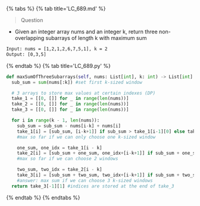 {% tabs %}
{% tab title='LC_689.md' %}

> Question

* Given an integer array nums and an integer k, return three non-overlapping subarrays of length k with maximum sum

```txt
Input: nums = [1,2,1,2,6,7,5,1], k = 2
Output: [0,3,5]
```

{% endtab %}
{% tab title='LC_689.py' %}

```py
def maxSumOfThreeSubarrays(self, nums: List[int], k: int) -> List[int]:
  sub_sum = sum(nums[:k]) #set first k-sized window

  # 3 arrays to store max values at certain indexes (DP)
  take_1 = [[0, []] for _ in range(len(nums))]
  take_2 = [[0, []] for _ in range(len(nums))]
  take_3 = [[0, []] for _ in range(len(nums))]

  for i in range(k - 1, len(nums)):
    sub_sum = sub_sum - nums[i-k] + nums[i]
    take_1[i] = [sub_sum, [i-k+1]] if sub_sum > take_1[i-1][0] else take_1[i-1]
    #max so far if we can only choose one k-sized window

    one_sum, one_idx = take_1[i - k]
    take_2[i] = [sub_sum + one_sum, one_idx+[i-k+1]] if sub_sum + one_sum > take_2[i-1][0] else take_2[i-1]
    #max so far if we can choose 2 windows

    two_sum, two_idx = take_2[i - k]
    take_3[i] = [sub_sum + two_sum, two_idx+[i-k+1]] if sub_sum + two_sum > take_3[i-1][0] else take_3[i-1]
    #answer: max sum if we can choose 3 k-sized windows
  return take_3[-1][1] #indices are stored at the end of take_3
```

{% endtab %}
{% endtabs %}
